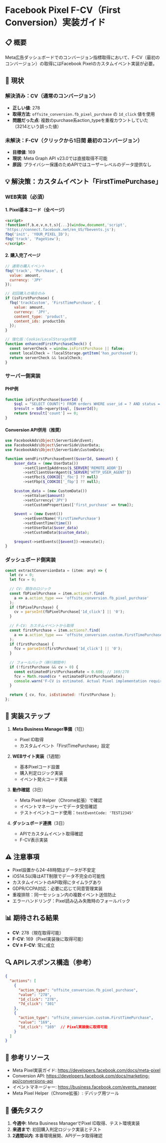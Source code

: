 # Facebook Pixel F-CV（First Conversion）実装ガイド

## 📋 概要
Meta広告ダッシュボードでのコンバージョン指標取得において、F-CV（最初のコンバージョン）の取得にはFacebook Pixelのカスタムイベント実装が必要。

## 🎯 現状
### 解決済み：CV（通常のコンバージョン）
- **正しい値**: 278
- **取得方法**: `offsite_conversion.fb_pixel_purchase` の `1d_click` 値を使用
- **問題だった点**: 複数のpurchase系action_typeを重複カウントしていた（3214という誤った値）

### 未解決：F-CV（クリックから1日間 最初のコンバージョン）
- **目標値**: 169  
- **現状**: Meta Graph API v23.0では直接取得不可能
- **原因**: プライバシー保護のためAPIではユーザーレベルのデータ提供なし

## 💡 解決策：カスタムイベント「FirstTimePurchase」

### WEB実装（必須）

#### 1. Pixel基本コード（全ページ）
```html
<script>
!function(f,b,e,v,n,t,s){...}(window,document,'script',
'https://connect.facebook.net/en_US/fbevents.js');
fbq('init', 'YOUR_PIXEL_ID');
fbq('track', 'PageView');
</script>
```

#### 2. 購入完了ページ
```javascript
// 通常の購入イベント
fbq('track', 'Purchase', {
  value: amount,
  currency: 'JPY'
});

// 初回購入の場合のみ
if (isFirstPurchase) {
  fbq('trackCustom', 'FirstTimePurchase', {
    value: amount,
    currency: 'JPY',
    content_type: 'product',
    content_ids: productIds
  });
}

// 強化版：Cookie/LocalStorage併用
function enhancedFirstPurchaseCheck() {
  const serverCheck = window.isFirstPurchase || false;
  const localCheck = !localStorage.getItem('has_purchased');
  return serverCheck && localCheck;
}
```

### サーバー側実装

#### PHP例
```php
function isFirstPurchase($userId) {
    $sql = "SELECT COUNT(*) FROM orders WHERE user_id = ? AND status = 'completed'";
    $result = $db->query($sql, [$userId]);
    return $result['count'] == 0;
}
```

#### Conversion API併用（推奨）
```php
use FacebookAds\Object\ServerSide\Event;
use FacebookAds\Object\ServerSide\UserData;
use FacebookAds\Object\ServerSide\CustomData;

function sendFirstPurchaseEvent($userId, $amount) {
    $user_data = (new UserData())
        ->setClientIpAddress($_SERVER['REMOTE_ADDR'])
        ->setClientUserAgent($_SERVER['HTTP_USER_AGENT'])
        ->setFbc($_COOKIE['_fbc'] ?? null)
        ->setFbp($_COOKIE['_fbp'] ?? null);
    
    $custom_data = (new CustomData())
        ->setValue($amount)
        ->setCurrency('JPY')
        ->setCustomProperties(['first_purchase' => true]);
    
    $event = (new Event())
        ->setEventName('FirstTimePurchase')
        ->setEventTime(time())
        ->setUserData($user_data)
        ->setCustomData($custom_data);
    
    $request->setEvents([$event])->execute();
}
```

### ダッシュボード側実装

```javascript
const extractConversionData = (item: any) => {
  let cv = 0;
  let fcv = 0;
  
  // CV: 既存のロジック
  const fbPixelPurchase = item.actions?.find(
    a => a.action_type === 'offsite_conversion.fb_pixel_purchase'
  );
  if (fbPixelPurchase) {
    cv = parseInt(fbPixelPurchase['1d_click'] || '0');
  }
  
  // F-CV: カスタムイベントから取得
  const firstPurchase = item.actions?.find(
    a => a.action_type === 'offsite_conversion.custom.FirstTimePurchase'
  );
  if (firstPurchase) {
    fcv = parseInt(firstPurchase['1d_click'] || '0');
  }
  
  // フォールバック（移行期間中）
  if (!firstPurchase && cv > 0) {
    const estimatedFirstPurchaseRate = 0.608; // 169/278
    fcv = Math.round(cv * estimatedFirstPurchaseRate);
    console.warn('F-CV is estimated. Actual Pixel implementation required.');
  }
  
  return { cv, fcv, isEstimated: !firstPurchase };
};
```

## 📅 実装ステップ

1. **Meta Business Manager準備**（1日）
   - Pixel ID取得
   - カスタムイベント「FirstTimePurchase」設定
   
2. **WEBサイト実装**（1週間）
   - 基本Pixelコード設置
   - 購入判定ロジック実装
   - イベント発火コード実装
   
3. **動作確認**（3日）
   - Meta Pixel Helper（Chrome拡張）で確認
   - イベントマネージャーでデータ受信確認
   - テストイベントコード使用：`testEventCode: 'TEST12345'`
   
4. **ダッシュボード連携**（3日）
   - APIでカスタムイベント取得確認
   - F-CV表示実装

## ⚠️ 注意事項

- Pixel設置から24-48時間はデータが不安定
- iOS14.5以降はATT制限でデータ不完全の可能性
- カスタムイベントのAPI取得にタイムラグあり
- GDPR/CCPA対応：必要に応じて同意管理実装
- 重複排除：同一セッション内の複数イベント送信防止
- エラーハンドリング：Pixel読み込み失敗時のフォールバック

## 📊 期待される結果

- **CV**: 278（現在取得可能）
- **F-CV**: 169（Pixel実装後に取得可能）
- **CV ≥ F-CV**: 常に成立

## 🔍 APIレスポンス構造（参考）

```json
{
  "actions": [
    {
      "action_type": "offsite_conversion.fb_pixel_purchase",
      "value": "278",
      "1d_click": "278",
      "7d_click": "301"
    },
    {
      "action_type": "offsite_conversion.custom.FirstTimePurchase",
      "value": "169",
      "1d_click": "169"  // Pixel実装後に取得可能
    }
  ]
}
```

## 🔗 参考リソース

- Meta Pixel実装ガイド: https://developers.facebook.com/docs/meta-pixel
- Conversion API: https://developers.facebook.com/docs/marketing-api/conversions-api
- イベントマネージャー: https://business.facebook.com/events_manager
- Meta Pixel Helper（Chrome拡張）: デバッグ用ツール

## 🚀 優先タスク

1. **今週中**: Meta Business ManagerでPixel ID取得、テスト環境実装
2. **来週まで**: 初回購入判定ロジック実装とテスト
3. **2週間以内**: 本番環境展開、APIデータ取得確認